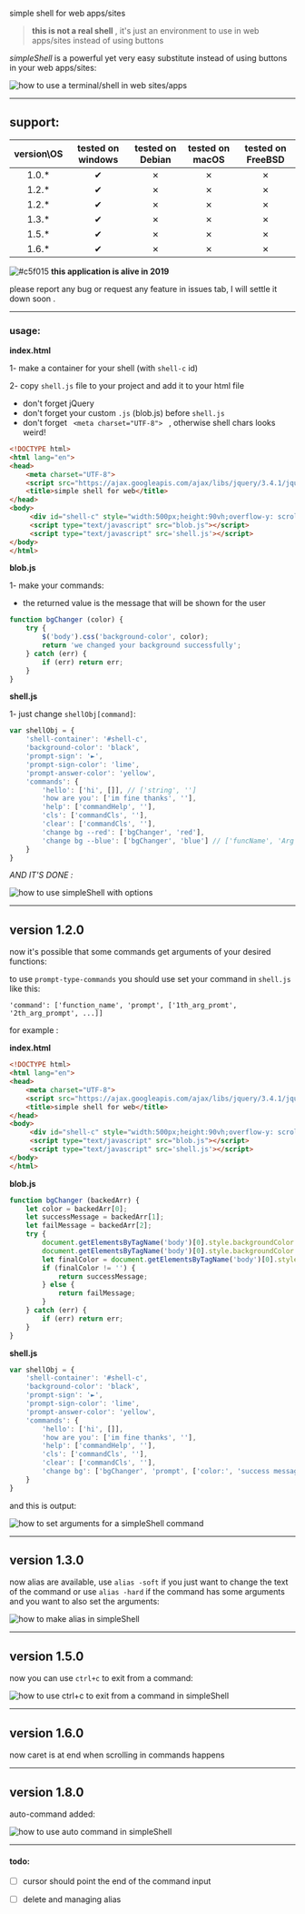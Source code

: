 simple shell for web apps/sites

> **this is not a real shell** , it's just an environment to use in web apps/sites instead of using buttons

*simpleShell* is a powerful yet very easy substitute instead of using buttons in your web apps/sites:

![how to use a terminal/shell in web sites/apps](https://github.com/ashkan-nasirzadeh/simpleShell/blob/master/README%20assets/shell-gif.gif?raw=true)

---

## support:

| version\OS | tested on windows | tested on Debian | tested on macOS | tested on FreeBSD |
| :--------: | :---------------: | :--------------: | :-------------: | :---------------: |
|   1.0.*    |     &#10004;      |     &cross;      |     &cross;     |      &cross;      |
|   1.2.*    |     &#10004;      |     &cross;      |     &cross;     |      &cross;      |
|   1.2.*    |     &#10004;      |     &cross;      |     &cross;     |      &cross;      |
|   1.3.*    |     &#10004;      |     &cross;      |     &cross;     |      &cross;      |
|   1.5.*    |     &#10004;      |     &cross;      |     &cross;     |      &cross;      |
|   1.6.*    |     &#10004;      |     &cross;      |     &cross;     |      &cross;      |

![#c5f015](https://placehold.it/15/c5f015/000000?text=+) **this application is alive in 2019**

please report any bug or request any feature in issues tab, I will settle it down soon .

---

### usage:

**index.html**

1- make a container for your shell (with `shell-c` id)

2- copy `shell.js` file to your project and add it to your html file

- don't forget jQuery
- don't forget your custom `.js` (blob.js) before `shell.js`
- don't forget `  <meta charset="UTF-8">  ` , otherwise shell chars looks weird! 

```html
<!DOCTYPE html>
<html lang="en">
<head>
    <meta charset="UTF-8">
    <script src="https://ajax.googleapis.com/ajax/libs/jquery/3.4.1/jquery.min.js"></script>
    <title>simple shell for web</title>
</head>
<body>
     <div id="shell-c" style="width:500px;height:90vh;overflow-y: scroll;"></div>
     <script type="text/javascript" src="blob.js"></script>
     <script type="text/javascript" src='shell.js'></script>
</body>
</html>
```

**blob.js**

1- make your commands:

- the returned value is the message that will be shown for the user

```javascript
function bgChanger (color) {
    try {
        $('body').css('background-color', color);
        return 'we changed your background successfully';
    } catch (err) {
        if (err) return err;
    }
}
```

**shell.js**

1- just change `shellObj[command]`:

```javascript
var shellObj = {
    'shell-container': '#shell-c',
    'background-color': 'black',
    'prompt-sign': '►',
    'prompt-sign-color': 'lime',
    'prompt-answer-color': 'yellow',
    'commands': {
        'hello': ['hi', []], // ['string', '']
        'how are you': ['im fine thanks', ''],
        'help': ['commandHelp', ''],
        'cls': ['commandCls', ''],
        'clear': ['commandCls', ''],
        'change bg --red': ['bgChanger', 'red'],
        'change bg --blue': ['bgChanger', 'blue'] // ['funcName', 'Arg']
    }
}
```

*AND IT'S DONE :*

![how to use simpleShell with options](https://github.com/ashkan-nasirzadeh/simpleShell/blob/master/README%20assets/shell-gif2.gif?raw=true)

---

## version 1.2.0

now it's possible that some commands get arguments of your desired functions:

to use `prompt-type-commands` you should use set your command in `shell.js` like this:

`'command': ['function_name', 'prompt', ['1th_arg_promt', '2th_arg_prompt', ...]]`

for example :

**index.html**

```html
<!DOCTYPE html>
<html lang="en">
<head>
    <meta charset="UTF-8">
    <script src="https://ajax.googleapis.com/ajax/libs/jquery/3.4.1/jquery.min.js"></script>
    <title>simple shell for web</title>
</head>
<body>
     <div id="shell-c" style="width:500px;height:90vh;overflow-y: scroll;"></div>
     <script type="text/javascript" src="blob.js"></script>
     <script type="text/javascript" src='shell.js'></script>
</body>
</html>
```

**blob.js**

```javascript
function bgChanger (backedArr) {
    let color = backedArr[0];
    let successMessage = backedArr[1];
    let failMessage = backedArr[2];
    try {
        document.getElementsByTagName('body')[0].style.backgroundColor = "";
        document.getElementsByTagName('body')[0].style.backgroundColor = color;
        let finalColor = document.getElementsByTagName('body')[0].style.backgroundColor;
        if (finalColor != '') {
            return successMessage;
        } else {
            return failMessage;
        }
    } catch (err) {
        if (err) return err;
    }
}
```

**shell.js**

```javascript
var shellObj = {
    'shell-container': '#shell-c',
    'background-color': 'black',
    'prompt-sign': '►',
    'prompt-sign-color': 'lime',
    'prompt-answer-color': 'yellow',
    'commands': {
        'hello': ['hi', []],
        'how are you': ['im fine thanks', ''],
        'help': ['commandHelp', ''],
        'cls': ['commandCls', ''],
        'clear': ['commandCls', ''],
        'change bg': ['bgChanger', 'prompt', ['color:', 'success message:', 'fail message:']]
    }
}
```

and this is output:

![how to set arguments for a simpleShell command](https://github.com/ashkan-nasirzadeh/simpleShell/blob/master/README%20assets/shell-gif3.gif?raw=true)

---

## version 1.3.0

now alias are available, use `alias -soft` if you just want to change the text of the command or use `alias -hard` if the command has some arguments and you want to also set the arguments:

![how to make alias in simpleShell](https://github.com/ashkan-nasirzadeh/simpleShell/blob/master/README%20assets/shell-gif4.gif?raw=true)

---

## version 1.5.0

now you can use  `ctrl+c` to exit from a command:

![how to use ctrl+c to exit from a command in simpleShell](https://github.com/ashkan-nasirzadeh/simpleShell/blob/master/README%20assets/shell-gif5.gif?raw=true)

---

## version 1.6.0

now caret is at end when scrolling in commands happens

---

## version 1.8.0

auto-command added:

![how to use auto command in simpleShell](https://github.com/ashkan-nasirzadeh/simpleShell/blob/master/README%20assets/shell-gif6.gif?raw=true)

---

#### todo:

- [ ] cursor should point the end of the command input

- [ ] delete and managing alias